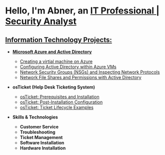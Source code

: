 <h1>Hello, I'm Abner, an <a href="https://linkedin.com/in/abner-pena">IT Professional | Security Analyst</h1>


<h2> Information Technology Projects:</h2>

- <b>Microsoft Azure and Active Directory</b>
  - [Creating a virtial machine on Azure](https://github.com/abner-pena/Virtual-Machine)
  - [Configuring Active Directory within Azure VMs](https://github.com/abner-pena/Configuring-Active-Directory-within-Azure-VMs)
  - [Network Security Groups (NSGs) and Inspecting Network Protocols](https://github.com/abner-pena/azure-network-protocols)
  - [Network File Shares and Permissions with Active Directory](https://github.com/abner-pena/Network-File-Shares-and-Permissions-with-Active-Directory)

- <b>osTicket (Help Desk Ticketing System)</b>
  - [osTicket: Prerequisites and Installation](https://github.com/abner-pena/osticket-prereqs)
  - [osTicket: Post-Installation Configuration](https://github.com/abner-pena/osticket-post-install-config)
  - [osTicket: Ticket Lifecycle Examples](https://github.com/abner-pena/ticket-lifecycle)

- <b>Skills & Technologies
  - Customer Service
  - Troubleshooting
  - Ticket Management
  - Software Installation
  - Hardware Installation
